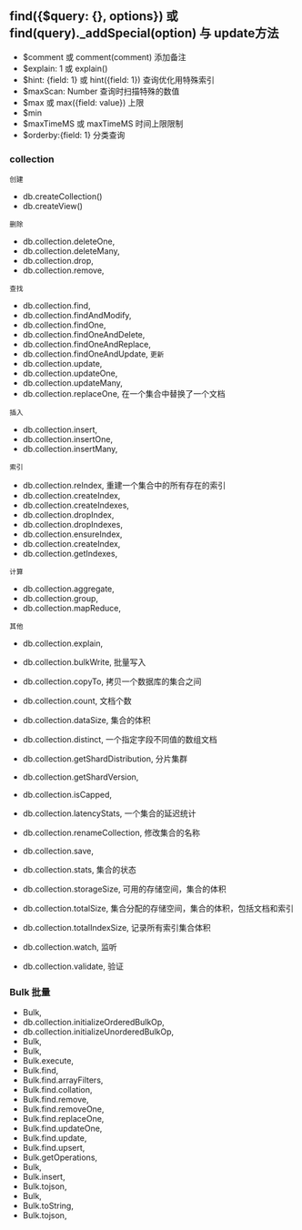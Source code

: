 ## find({$query: {}, options})  或 find(query).\_addSpecial(option)  与 update方法
+ $comment 或 comment(comment)  添加备注
+ $explain: 1 或 explain()
+ $hint: {field: 1} 或 hint({field: 1})  查询优化用特殊索引
+ $maxScan: Number  查询时扫描特殊的数值
+ $max 或 max({field: value})  上限
+ $min
+ $maxTimeMS  或 maxTimeMS 时间上限限制
+ $orderby:{field: 1}  分类查询

### collection
`创建`
+  db.createCollection()
+  db.createView()

`删除`
+  db.collection.deleteOne,
+  db.collection.deleteMany,
+  db.collection.drop,
+  db.collection.remove,

`查找`
+  db.collection.find,
+  db.collection.findAndModify,
+  db.collection.findOne,
+  db.collection.findOneAndDelete,
+  db.collection.findOneAndReplace,
+  db.collection.findOneAndUpdate,
`更新`
+  db.collection.update,
+  db.collection.updateOne,
+  db.collection.updateMany,
+  db.collection.replaceOne,        在一个集合中替换了一个文档

`插入`
+  db.collection.insert,
+  db.collection.insertOne,
+  db.collection.insertMany,

`索引`
+  db.collection.reIndex,       重建一个集合中的所有存在的索引
+  db.collection.createIndex,
+  db.collection.createIndexes,
+  db.collection.dropIndex,
+  db.collection.dropIndexes,
+  db.collection.ensureIndex,
+  db.collection.createIndex,
+  db.collection.getIndexes,

`计算`
+  db.collection.aggregate,
+  db.collection.group,
+  db.collection.mapReduce,

`其他`
+  db.collection.explain,

+  db.collection.bulkWrite,       批量写入
+  db.collection.copyTo,          拷贝一个数据库的集合之间
+  db.collection.count,           文档个数

+  db.collection.dataSize,        集合的体积

+  db.collection.distinct,        一个指定字段不同值的数组文档




+  db.collection.getShardDistribution,       分片集群
+  db.collection.getShardVersion,


+  db.collection.isCapped,
+  db.collection.latencyStats,        一个集合的延迟统计



+  db.collection.renameCollection,        修改集合的名称
+  db.collection.save,

+  db.collection.stats,             集合的状态
+  db.collection.storageSize,       可用的存储空间，集合的体积
+  db.collection.totalSize,     集合分配的存储空间，集合的体积，包括文档和索引
+  db.collection.totalIndexSize,    记录所有索引集合体积

+  db.collection.watch,       监听
+  db.collection.validate,    验证



### Bulk 批量
+  Bulk,
+  db.collection.initializeOrderedBulkOp,
+  db.collection.initializeUnorderedBulkOp,
+  Bulk,
+  Bulk,
+  Bulk.execute,
+  Bulk.find,
+  Bulk.find.arrayFilters,
+  Bulk.find.collation,
+  Bulk.find.remove,
+  Bulk.find.removeOne,
+  Bulk.find.replaceOne,
+  Bulk.find.updateOne,
+  Bulk.find.update,
+  Bulk.find.upsert,
+  Bulk.getOperations,
+  Bulk,
+  Bulk.insert,
+  Bulk.tojson,
+  Bulk,
+  Bulk.toString,
+  Bulk.tojson,

